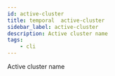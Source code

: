 ```yaml
---
id: active-cluster
title: temporal  active-cluster
sidebar_label: active-cluster
description: Active cluster name
tags:
    - cli
---
```


Active cluster name

